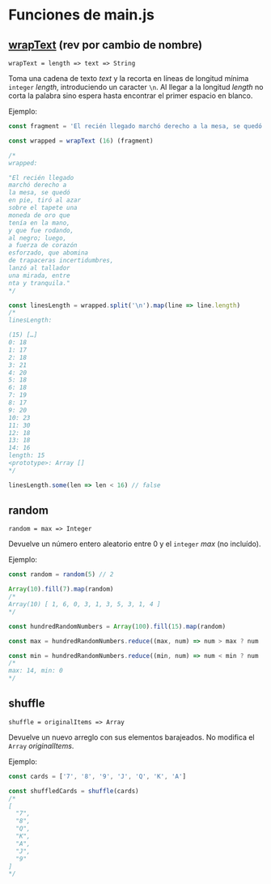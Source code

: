 # Funciones de main.js

## [wrapText](https://github.com/diegovinie/js-utils/blob/31e279dc2f884343cdd2f7d843ef16cca1267454/src/general.js#L11) (rev por cambio de nombre)
`wrapText = length => text => String`

Toma una cadena de texto *text* y la recorta en líneas de longitud mínima `integer` *length*,
introduciendo un caracter `\n`. Al llegar a la longitud *length* no corta la
palabra sino espera hasta encontrar el primer espacio en blanco.

Ejemplo:

```js
const fragment = 'El recién llegado marchó derecho a la mesa, se quedó en pie, tiró al azar sobre el tapete una moneda de oro que tenía en la mano, y que fue rodando, al negro; luego, a fuerza de corazón esforzado, que abomina de trapaceras incertidumbres, lanzó al tallador una mirada, entre turbulenta y tranquila.'

const wrapped = wrapText (16) (fragment)

/*
wrapped:

"El recién llegado
marchó derecho a
la mesa, se quedó
en pie, tiró al azar
sobre el tapete una
moneda de oro que
tenía en la mano,
y que fue rodando,
al negro; luego,
a fuerza de corazón
esforzado, que abomina
de trapaceras incertidumbres,
lanzó al tallador
una mirada, entre
nta y tranquila."
*/

const linesLength = wrapped.split('\n').map(line => line.length)
/*
linesLength:

(15) […]
0: 18
1: 17
2: 18
3: 21
4: 20
5: 18
6: 18
7: 19
8: 17
9: 20
10: 23
11: 30
12: 18
13: 18
14: 16
length: 15
<prototype>: Array []
*/

linesLength.some(len => len < 16) // false
```

## random
`random = max => Integer`

Devuelve un número entero aleatorio entre 0 y el `integer` *max* (no incluído).

Ejemplo:

```js
const random = random(5) // 2

Array(10).fill(7).map(random)
/*
Array(10) [ 1, 6, 0, 3, 1, 3, 5, 3, 1, 4 ]
*/

const hundredRandomNumbers = Array(100).fill(15).map(random)

const max = hundredRandomNumbers.reduce((max, num) => num > max ? num : max, 0)

const min = hundredRandomNumbers.reduce((min, num) => num < min ? num : min, 0)
/*
max: 14, min: 0
*/
```

## shuffle
`shuffle = originalItems => Array`

Devuelve un nuevo arreglo con sus elementos barajeados.
No modifica el `Array` *originalItems*.

Ejemplo:
```js
const cards = ['7', '8', '9', 'J', 'Q', 'K', 'A']

const shuffledCards = shuffle(cards)
/*
[
  "7",
  "8",
  "Q",
  "K",
  "A",
  "J",
  "9"
]
*/
```
